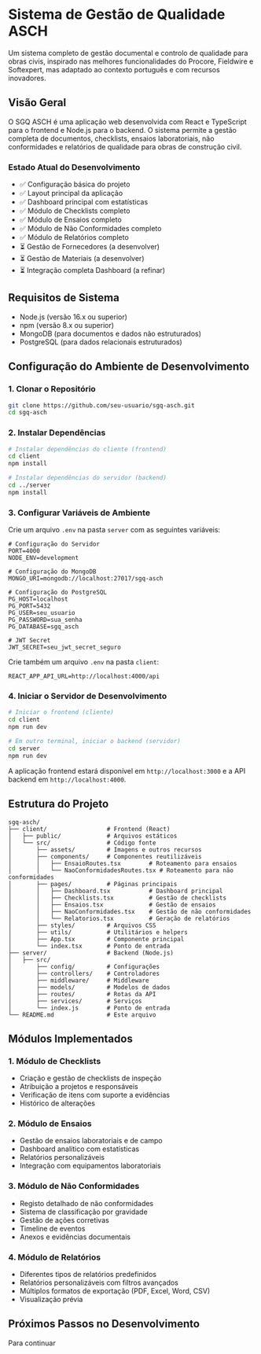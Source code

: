 # Sistema de Gestão de Qualidade ASCH

Um sistema completo de gestão documental e controlo de qualidade para obras civis, inspirado nas melhores funcionalidades do Procore, Fieldwire e Softexpert, mas adaptado ao contexto português e com recursos inovadores.

## Visão Geral

O SGQ ASCH é uma aplicação web desenvolvida com React e TypeScript para o frontend e Node.js para o backend. O sistema permite a gestão completa de documentos, checklists, ensaios laboratoriais, não conformidades e relatórios de qualidade para obras de construção civil.

### Estado Atual do Desenvolvimento

- ✅ Configuração básica do projeto
- ✅ Layout principal da aplicação
- ✅ Dashboard principal com estatísticas
- ✅ Módulo de Checklists completo
- ✅ Módulo de Ensaios completo
- ✅ Módulo de Não Conformidades completo
- ✅ Módulo de Relatórios completo
- ⏳ Gestão de Fornecedores (a desenvolver)
- ⏳ Gestão de Materiais (a desenvolver)
- ⏳ Integração completa Dashboard (a refinar)

## Requisitos de Sistema

- Node.js (versão 16.x ou superior)
- npm (versão 8.x ou superior)
- MongoDB (para documentos e dados não estruturados)
- PostgreSQL (para dados relacionais estruturados)

## Configuração do Ambiente de Desenvolvimento

### 1. Clonar o Repositório

```bash
git clone https://github.com/seu-usuario/sgq-asch.git
cd sgq-asch
```

### 2. Instalar Dependências

```bash
# Instalar dependências do cliente (frontend)
cd client
npm install

# Instalar dependências do servidor (backend)
cd ../server
npm install
```

### 3. Configurar Variáveis de Ambiente

Crie um arquivo `.env` na pasta `server` com as seguintes variáveis:

```
# Configuração do Servidor
PORT=4000
NODE_ENV=development

# Configuração do MongoDB
MONGO_URI=mongodb://localhost:27017/sgq-asch

# Configuração do PostgreSQL
PG_HOST=localhost
PG_PORT=5432
PG_USER=seu_usuario
PG_PASSWORD=sua_senha
PG_DATABASE=sgq_asch

# JWT Secret
JWT_SECRET=seu_jwt_secret_seguro
```

Crie também um arquivo `.env` na pasta `client`:

```
REACT_APP_API_URL=http://localhost:4000/api
```

### 4. Iniciar o Servidor de Desenvolvimento

```bash
# Iniciar o frontend (cliente)
cd client
npm run dev

# Em outro terminal, iniciar o backend (servidor)
cd server
npm run dev
```

A aplicação frontend estará disponível em `http://localhost:3000` e a API backend em `http://localhost:4000`.

## Estrutura do Projeto

```
sgq-asch/
├── client/                 # Frontend (React)
│   ├── public/             # Arquivos estáticos
│   └── src/                # Código fonte
│       ├── assets/         # Imagens e outros recursos
│       ├── components/     # Componentes reutilizáveis
│       │   ├── EnsaioRoutes.tsx        # Roteamento para ensaios
│       │   └── NaoConformidadesRoutes.tsx # Roteamento para não conformidades
│       ├── pages/          # Páginas principais
│       │   ├── Dashboard.tsx           # Dashboard principal
│       │   ├── Checklists.tsx          # Gestão de checklists
│       │   ├── Ensaios.tsx             # Gestão de ensaios
│       │   ├── NaoConformidades.tsx    # Gestão de não conformidades
│       │   └── Relatorios.tsx          # Geração de relatórios
│       ├── styles/         # Arquivos CSS
│       ├── utils/          # Utilitários e helpers
│       ├── App.tsx         # Componente principal
│       └── index.tsx       # Ponto de entrada
├── server/                 # Backend (Node.js)
│   ├── src/
│       ├── config/         # Configurações
│       ├── controllers/    # Controladores
│       ├── middleware/     # Middleware
│       ├── models/         # Modelos de dados
│       ├── routes/         # Rotas da API
│       ├── services/       # Serviços
│       └── index.js        # Ponto de entrada
└── README.md               # Este arquivo
```

## Módulos Implementados

### 1. Módulo de Checklists
- Criação e gestão de checklists de inspeção
- Atribuição a projetos e responsáveis
- Verificação de itens com suporte a evidências
- Histórico de alterações

### 2. Módulo de Ensaios
- Gestão de ensaios laboratoriais e de campo
- Dashboard analítico com estatísticas
- Relatórios personalizáveis
- Integração com equipamentos laboratoriais

### 3. Módulo de Não Conformidades
- Registo detalhado de não conformidades
- Sistema de classificação por gravidade
- Gestão de ações corretivas
- Timeline de eventos
- Anexos e evidências documentais

### 4. Módulo de Relatórios
- Diferentes tipos de relatórios predefinidos
- Relatórios personalizáveis com filtros avançados
- Múltiplos formatos de exportação (PDF, Excel, Word, CSV)
- Visualização prévia

## Próximos Passos no Desenvolvimento

Para continuar